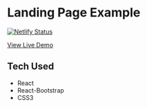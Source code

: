 # Landing Page Example

[![Netlify Status](https://api.netlify.com/api/v1/badges/2c5f50d2-043b-4568-88ae-976bdedee257/deploy-status)](https://app.netlify.com/sites/justin-tsugranes-landing-page-example/deploys)

[View Live Demo](https://justin-tsugranes-landing-page-example.netlify.app/)

## Tech Used

- React
- React-Bootstrap
- CSS3
